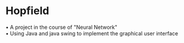 # Hopfield

• A project in the course of "Neural Network"  
• Using Java and java swing to implement the graphical user interface  
